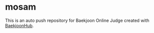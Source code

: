 # mosam
This is an auto push repository for Baekjoon Online Judge created with [BaekjoonHub](https://github.com/BaekjoonHub/BaekjoonHub).
